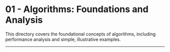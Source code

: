 # 01 - Algorithms: Foundations and Analysis

This directory covers the foundational concepts of algorithms, including performance analysis and simple, illustrative examples.

---
